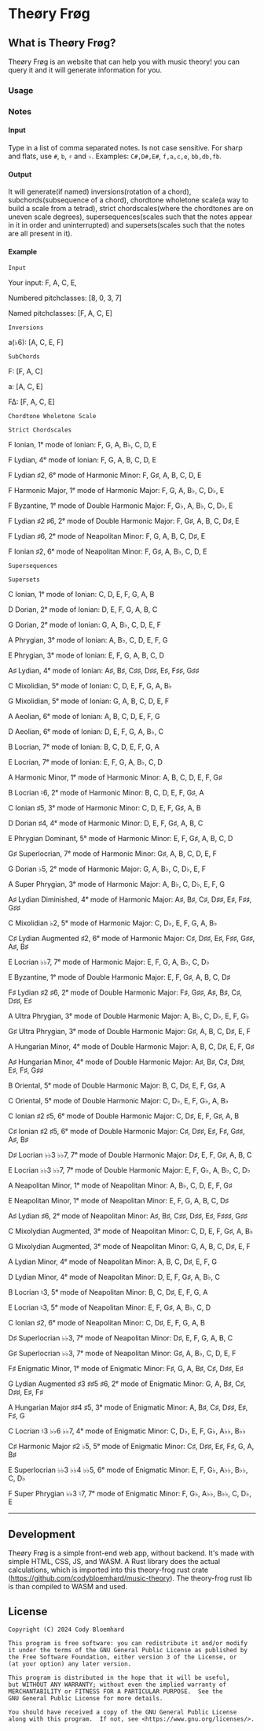 # Theøry Frøg

## What is Theøry Frøg?

Theøry Frøg is an website that can help you with music theory!
you can query it and it will generate information for you.

### Usage

### Notes

#### Input

Type in a list of comma separated notes. Is not case sensitive.
For sharp and flats, use `#`, `b`, `♯` and `♭`.
Examples: `C#,D#,E#`, `f,a,c,e`, `bb,db,fb`.

#### Output

It will generate(if named) inversions(rotation of a chord), subchords(subsequence of a chord), chordtone wholetone scale(a way to build a scale from a tetrad),
strict chordscales(where the chordtones are on uneven scale degrees), supersequences(scales such that the notes appear in it in order and uninterrupted)
and supersets(scales such that the notes are all present in it).

#### Example

	Input

Your input: F, A, C, E, 

Numbered pitchclasses: [8, 0, 3, 7]

Named pitchclasses: [F, A, C, E]

	Inversions

a(♭6): [A, C, E, F]

	SubChords

F: [F, A, C]

a: [A, C, E]

F∆: [F, A, C, E]

	Chordtone Wholetone Scale

	Strict Chordscales

F Ionian, 1ᵉ mode of Ionian: F, G, A, B♭, C, D, E

F Lydian, 4ᵉ mode of Ionian: F, G, A, B, C, D, E

F Lydian ♯2, 6ᵉ mode of Harmonic Minor: F, G♯, A, B, C, D, E

F Harmonic Major, 1ᵉ mode of Harmonic Major: F, G, A, B♭, C, D♭, E

F Byzantine, 1ᵉ mode of Double Harmonic Major: F, G♭, A, B♭, C, D♭, E

F Lydian ♯2 ♯6, 2ᵉ mode of Double Harmonic Major: F, G♯, A, B, C, D♯, E

F Lydian ♯6, 2ᵉ mode of Neapolitan Minor: F, G, A, B, C, D♯, E

F Ionian ♯2, 6ᵉ mode of Neapolitan Minor: F, G♯, A, B♭, C, D, E

	Supersequences

	Supersets

C Ionian, 1ᵉ mode of Ionian: C, D, E, F, G, A, B

D Dorian, 2ᵉ mode of Ionian: D, E, F, G, A, B, C

G Dorian, 2ᵉ mode of Ionian: G, A, B♭, C, D, E, F

A Phrygian, 3ᵉ mode of Ionian: A, B♭, C, D, E, F, G

E Phrygian, 3ᵉ mode of Ionian: E, F, G, A, B, C, D

A♯ Lydian, 4ᵉ mode of Ionian: A♯, B♯, C♯♯, D♯♯, E♯, F♯♯, G♯♯

C Mixolidian, 5ᵉ mode of Ionian: C, D, E, F, G, A, B♭

G Mixolidian, 5ᵉ mode of Ionian: G, A, B, C, D, E, F

A Aeolian, 6ᵉ mode of Ionian: A, B, C, D, E, F, G

D Aeolian, 6ᵉ mode of Ionian: D, E, F, G, A, B♭, C

B Locrian, 7ᵉ mode of Ionian: B, C, D, E, F, G, A

E Locrian, 7ᵉ mode of Ionian: E, F, G, A, B♭, C, D

A Harmonic Minor, 1ᵉ mode of Harmonic Minor: A, B, C, D, E, F, G♯

B Locrian ♮6, 2ᵉ mode of Harmonic Minor: B, C, D, E, F, G♯, A

C Ionian ♯5, 3ᵉ mode of Harmonic Minor: C, D, E, F, G♯, A, B

D Dorian ♯4, 4ᵉ mode of Harmonic Minor: D, E, F, G♯, A, B, C

E Phrygian Dominant, 5ᵉ mode of Harmonic Minor: E, F, G♯, A, B, C, D

G♯ Superlocrian, 7ᵉ mode of Harmonic Minor: G♯, A, B, C, D, E, F

G Dorian ♭5, 2ᵉ mode of Harmonic Major: G, A, B♭, C, D♭, E, F

A Super Phrygian, 3ᵉ mode of Harmonic Major: A, B♭, C, D♭, E, F, G

A♯ Lydian Diminished, 4ᵉ mode of Harmonic Major: A♯, B♯, C♯, D♯♯, E♯, F♯♯, G♯♯

C Mixolidian ♭2, 5ᵉ mode of Harmonic Major: C, D♭, E, F, G, A, B♭

C♯ Lydian Augmented ♯2, 6ᵉ mode of Harmonic Major: C♯, D♯♯, E♯, F♯♯, G♯♯, A♯, B♯

E Locrian ♭♭7, 7ᵉ mode of Harmonic Major: E, F, G, A, B♭, C, D♭

E Byzantine, 1ᵉ mode of Double Harmonic Major: E, F, G♯, A, B, C, D♯

F♯ Lydian ♯2 ♯6, 2ᵉ mode of Double Harmonic Major: F♯, G♯♯, A♯, B♯, C♯, D♯♯, E♯

A Ultra Phrygian, 3ᵉ mode of Double Harmonic Major: A, B♭, C, D♭, E, F, G♭

G♯ Ultra Phrygian, 3ᵉ mode of Double Harmonic Major: G♯, A, B, C, D♯, E, F

A Hungarian Minor, 4ᵉ mode of Double Harmonic Major: A, B, C, D♯, E, F, G♯

A♯ Hungarian Minor, 4ᵉ mode of Double Harmonic Major: A♯, B♯, C♯, D♯♯, E♯, F♯, G♯♯

B Oriental, 5ᵉ mode of Double Harmonic Major: B, C, D♯, E, F, G♯, A

C Oriental, 5ᵉ mode of Double Harmonic Major: C, D♭, E, F, G♭, A, B♭

C Ionian ♯2 ♯5, 6ᵉ mode of Double Harmonic Major: C, D♯, E, F, G♯, A, B

C♯ Ionian ♯2 ♯5, 6ᵉ mode of Double Harmonic Major: C♯, D♯♯, E♯, F♯, G♯♯, A♯, B♯

D♯ Locrian ♭♭3 ♭♭7, 7ᵉ mode of Double Harmonic Major: D♯, E, F, G♯, A, B, C

E Locrian ♭♭3 ♭♭7, 7ᵉ mode of Double Harmonic Major: E, F, G♭, A, B♭, C, D♭

A Neapolitan Minor, 1ᵉ mode of Neapolitan Minor: A, B♭, C, D, E, F, G♯

E Neapolitan Minor, 1ᵉ mode of Neapolitan Minor: E, F, G, A, B, C, D♯

A♯ Lydian ♯6, 2ᵉ mode of Neapolitan Minor: A♯, B♯, C♯♯, D♯♯, E♯, F♯♯♯, G♯♯

C Mixolydian Augmented, 3ᵉ mode of Neapolitan Minor: C, D, E, F, G♯, A, B♭

G Mixolydian Augmented, 3ᵉ mode of Neapolitan Minor: G, A, B, C, D♯, E, F

A Lydian Minor, 4ᵉ mode of Neapolitan Minor: A, B, C, D♯, E, F, G

D Lydian Minor, 4ᵉ mode of Neapolitan Minor: D, E, F, G♯, A, B♭, C

B Locrian ♮3, 5ᵉ mode of Neapolitan Minor: B, C, D♯, E, F, G, A

E Locrian ♮3, 5ᵉ mode of Neapolitan Minor: E, F, G♯, A, B♭, C, D

C Ionian ♯2, 6ᵉ mode of Neapolitan Minor: C, D♯, E, F, G, A, B

D♯ Superlocrian ♭♭3, 7ᵉ mode of Neapolitan Minor: D♯, E, F, G, A, B, C

G♯ Superlocrian ♭♭3, 7ᵉ mode of Neapolitan Minor: G♯, A, B♭, C, D, E, F

F♯ Enigmatic Minor, 1ᵉ mode of Enigmatic Minor: F♯, G, A, B♯, C♯, D♯♯, E♯

G Lydian Augmented ♯3 ♯♯5 ♯6, 2ᵉ mode of Enigmatic Minor: G, A, B♯, C♯, D♯♯, E♯, F♯

A Hungarian Major ♯♯4 ♯5, 3ᵉ mode of Enigmatic Minor: A, B♯, C♯, D♯♯, E♯, F♯, G

C Locrian ♮3 ♭♭6 ♭♭7, 4ᵉ mode of Enigmatic Minor: C, D♭, E, F, G♭, A♭♭, B♭♭

C♯ Harmonic Major ♯2 ♭5, 5ᵉ mode of Enigmatic Minor: C♯, D♯♯, E♯, F♯, G, A, B♯

E Superlocrian ♭♭3 ♭♭4 ♭♭5, 6ᵉ mode of Enigmatic Minor: E, F, G♭, A♭♭, B♭♭, C, D♭

F Super Phrygian ♭♭3 ♮7, 7ᵉ mode of Enigmatic Minor: F, G♭, A♭♭, B♭♭, C, D♭, E

----------------------------------------

## Development

Theøry Frøg is a simple front-end web app, without backend.
It's made with simple HTML, CSS, JS, and WASM.
A Rust library does the actual calculations, which is imported into this theory-frog rust crate (<https://github.com/codybloemhard/music-theory>).
The theory-frog rust lib is than compiled to WASM and used.

## License

```
Copyright (C) 2024 Cody Bloemhard

This program is free software: you can redistribute it and/or modify
it under the terms of the GNU General Public License as published by
the Free Software Foundation, either version 3 of the License, or
(at your option) any later version.

This program is distributed in the hope that it will be useful,
but WITHOUT ANY WARRANTY; without even the implied warranty of
MERCHANTABILITY or FITNESS FOR A PARTICULAR PURPOSE.  See the
GNU General Public License for more details.

You should have received a copy of the GNU General Public License
along with this program.  If not, see <https://www.gnu.org/licenses/>.
```
